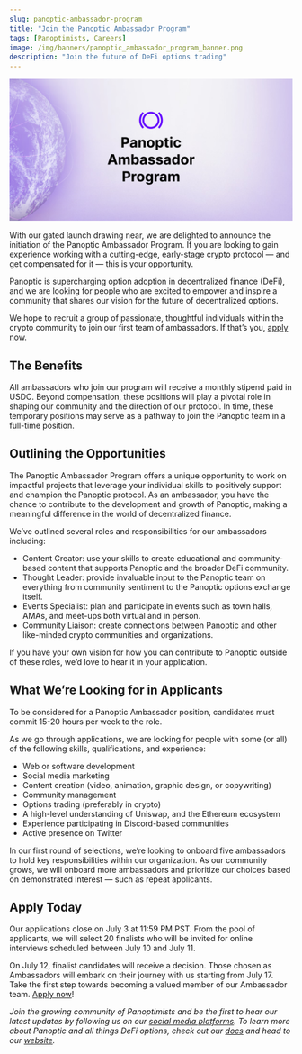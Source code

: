 ```yaml
---
slug: panoptic-ambassador-program
title: "Join the Panoptic Ambassador Program"
tags: [Panoptimists, Careers]
image: /img/banners/panoptic_ambassador_program_banner.png
description: "Join the future of DeFi options trading"
---
```

 
![img](./panoptic_ambassador_program_banner.png)  

With our gated launch drawing near, we are delighted to announce the initiation of the Panoptic Ambassador Program. If you are looking to gain experience working with a cutting-edge, early-stage crypto protocol — and get compensated for it — this is your opportunity.

<!--truncate-->

Panoptic is supercharging option adoption in decentralized finance (DeFi), and we are looking for people who are excited to empower and inspire a community that shares our vision for the future of decentralized options.

We hope to recruit a group of passionate, thoughtful individuals within the crypto community to join our first team of ambassadors. If that’s you, [apply now](https://forms.gle/F7j2epQWesXsGAgt7).

## The Benefits 

All ambassadors who join our program will receive a monthly stipend paid in USDC. Beyond compensation, these positions will play a pivotal role in shaping our community and the direction of our protocol. In time, these temporary positions may serve as a pathway to join the Panoptic team in a full-time position.

## Outlining the Opportunities

The Panoptic Ambassador Program offers a unique opportunity to work on impactful projects that leverage your individual skills to positively support and champion the Panoptic protocol. As an ambassador, you have the chance to contribute to the development and growth of Panoptic, making a meaningful difference in the world of decentralized finance.

We’ve outlined several roles and responsibilities for our ambassadors including:
-   Content Creator: use your skills to create educational and community-based content that supports Panoptic and the broader DeFi community.
-   Thought Leader: provide invaluable input to the Panoptic team on everything from community sentiment to the Panoptic options exchange itself.
-   Events Specialist: plan and participate in events such as town halls, AMAs, and meet-ups both virtual and in person.
-   Community Liaison: create connections between Panoptic and other like-minded crypto communities and organizations.

If you have your own vision for how you can contribute to Panoptic outside of these roles, we’d love to hear it in your application.

## What We’re Looking for in Applicants
To be considered for a Panoptic Ambassador position, candidates must commit 15-20 hours per week to the role.

As we go through applications, we are looking for people with some (or all) of the following skills, qualifications, and experience:

-   Web or software development 
-   Social media marketing
-   Content creation (video, animation, graphic design, or copywriting)
-   Community management
-   Options trading (preferably in crypto)
-   A high-level understanding of Uniswap, and the Ethereum ecosystem
-   Experience participating in Discord-based communities
-   Active presence on Twitter

In our first round of selections, we’re looking to onboard five ambassadors to hold key responsibilities within our organization. As our community grows, we will onboard more ambassadors and prioritize our choices based on demonstrated interest — such as repeat applicants.

## Apply Today
Our applications close on July 3 at 11:59 PM PST. From the pool of applicants, we will select 20 finalists who will be invited for online interviews scheduled between July 10 and July 11.

On July 12, finalist candidates will receive a decision. Those chosen as Ambassadors will embark on their journey with us starting from July 17. Take the first step towards becoming a valued member of our Ambassador team. [Apply now](https://forms.gle/F7j2epQWesXsGAgt7)!

*Join the growing community of Panoptimists and be the first to hear our latest updates by following us on our [social media platforms](https://links.panoptic.xyz/all). To learn more about Panoptic and all things DeFi options, check out our [docs](https://panoptic.xyz/docs/intro) and head to our [website](https://panoptic.xyz/).*


